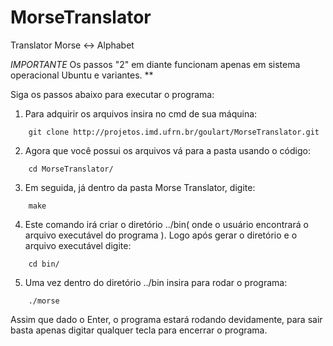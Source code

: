 # MorseTranslator
Translator Morse <-> Alphabet

*IMPORTANTE*
	Os passos "2" em diante funcionam apenas em sistema operacional Ubuntu e variantes.
**

Siga os passos abaixo para executar o programa:

1. Para adquirir os arquivos insira no cmd de sua máquina:

```
	git clone http://projetos.imd.ufrn.br/goulart/MorseTranslator.git
```	

2. Agora que você possui os arquivos vá para a pasta usando o código:

```
	cd MorseTranslator/
```
	
3. Em seguida, já dentro da pasta Morse Translator, digite:
	
```
	make
```

4. Este comando irá criar o diretório ../bin( onde o usuário encontrará o arquivo executável do programa ). 
Logo após gerar o diretório e o arquivo executável digite:

```
	cd bin/
```

5. Uma vez dentro do diretório ../bin insira para rodar o programa:

```
	./morse
```

Assim que dado o Enter, o programa estará rodando devidamente, para sair basta apenas digitar qualquer tecla para encerrar o programa.
